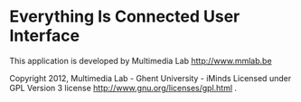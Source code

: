 # Everything Is Connected User Interface


This application is developed by Multimedia Lab <http://www.mmlab.be>

 Copyright 2012, Multimedia Lab - Ghent University - iMinds
 Licensed under GPL Version 3 license <http://www.gnu.org/licenses/gpl.html> .

